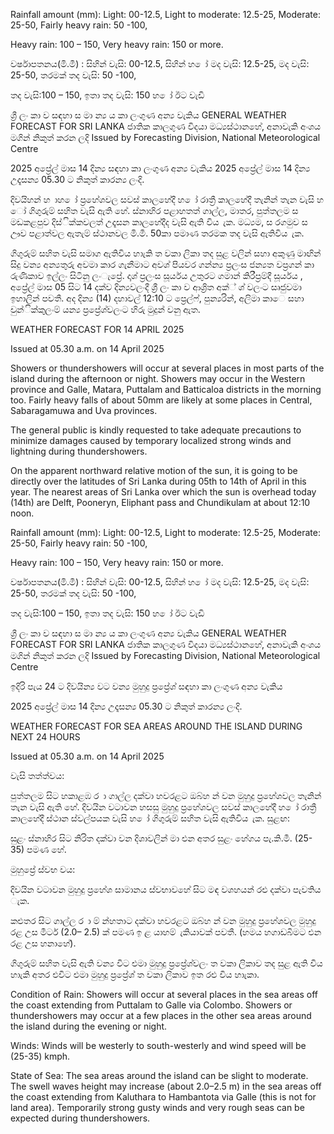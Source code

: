Rainfall amount (mm): Light: 00-12.5, Light to moderate: 12.5-25, Moderate: 25-50, Fairly heavy rain: 50 -100,

Heavy rain: 100 – 150, Very heavy rain: 150 or more.

වර්ෂාපතනය(මි.මී) : සිහින් වැසි: 00-12.5, සිහින් හ ෝ මද වැසි: 12.5-25, මද වැසි: 25-50, තරමක් තද වැසි: 50 -100,

තද වැසි:100 – 150, ඉතා තද වැසි: 150 හ ෝ ඊට වැඩි

ශ්‍රී ලං කා ව සඳහා ස මා න්‍ය ය කා ලංගුණ අන්‍ය වැකිය GENERAL WEATHER FORECAST FOR SRI LANKA ජාතික කාලගුණ විදයා මධ්‍යස්ථානහේ, අනාවැකි අංශය මගින් නිකුත් කරන ලදි Issued by Forecasting Division, National Meteorological Centre

2025 අප්‍රේල් මාස 14 දින්‍ය සඳහා කා ලංගුණ අන්‍ය වැකිය 2025 අප්‍රේල් මාස 14 දින්‍ය උදෑසන්‍ය 05.30 ට නිකුත් කාරන්‍ය ලංදි.

දිවයිහන් හ ාහ ෝ ප්‍රහේශවල සවස් කාලහේදී හ ෝ රාත්‍රී කාලහේදී තැනින් තැන වැසි හ ෝ ගිගුරුම් සහිත වැසි ඇති හේ. ස්නාහිර පළාහතත් ගාල්ල, මාතර, පුත්තලම ස මඩකළපුව දිස්ික්කවලත් උදෑසන කාලහේදීද වැසි ඇති විය ැක. මධ්‍යම, ස රගමුව ස ඌව පළාත්වල ඇතැම් ස්ථානවල මි.මී. 50කා පමාණ තරමක තද වැසි ඇතිවිය ැක.

ගිගුරුම් සහිත වැසි සමාග ඇතිවිය හාැකි ත වකා ලිකා තද සුළ වලින් සහා අකුණු මාඟින් සිදු වන්‍ය අන්‍යතුරු අවමා කාර ගැනීමාට අවශ්‍ පියවර ගන්න්‍ය ප්‍රලංස ජන්‍යත වප්‍රගන් කා රුණිකාව ඉල්ලං සිටිනු ලංැප්‍රේ. දෘශ්‍ ප්‍රලංස සූර්යය උතුරට ගමාන් කිරීප්‍රම්දී සූර්යය , අප්‍රේල් මාස 05 සිට 14 දක්ව දින්‍යවලංදී ශ්‍රී ලං කා ව ආශ්‍රිත අක්් ශ්‍ වලංට සෘජුවමා ඉහාලින් පවතී. අද දින්‍ය (14) දහාවල් 12:10 ට ප්‍රෙල්ෆ්, පුන්‍යරින්, අලිමා කාෙ සහා චුන්ික්කුලංම් යන්‍ය ප්‍රප්‍රේශ්‍වලංට හිරු මුදුන් වනු ඇත.

WEATHER FORECAST FOR 14 APRIL 2025

Issued at 05.30 a.m. on 14 April 2025

Showers or thundershowers will occur at several places in most parts of the island during the afternoon or night. Showers may occur in the Western province and Galle, Matara, Puttalam and Batticaloa districts in the morning too. Fairly heavy falls of about 50mm are likely at some places in Central, Sabaragamuwa and Uva provinces.

The general public is kindly requested to take adequate precautions to minimize damages caused by temporary localized strong winds and lightning during thundershowers.

On the apparent northward relative motion of the sun, it is going to be directly over the latitudes of Sri Lanka during 05th to 14th of April in this year. The nearest areas of Sri Lanka over which the sun is overhead today (14th) are Delft, Pooneryn, Eliphant pass and Chundikulam at about 12:10 noon.

Rainfall amount (mm): Light: 00-12.5, Light to moderate: 12.5-25, Moderate: 25-50, Fairly heavy rain: 50 -100,

Heavy rain: 100 – 150, Very heavy rain: 150 or more.

වර්ෂාපතනය(මි.මී) : සිහින් වැසි: 00-12.5, සිහින් හ ෝ මද වැසි: 12.5-25, මද වැසි: 25-50, තරමක් තද වැසි: 50 -100,

තද වැසි:100 – 150, ඉතා තද වැසි: 150 හ ෝ ඊට වැඩි

ශ්‍රී ලං කා ව සඳහා ස මා න්‍ය ය කා ලංගුණ අන්‍ය වැකිය GENERAL WEATHER FORECAST FOR SRI LANKA ජාතික කාලගුණ විදයා මධ්‍යස්ථානහේ, අනාවැකි අංශය මගින් නිකුත් කරන ලදි Issued by Forecasting Division, National Meteorological Centre

ඉදිරි පැය 24 ට දිවයින්‍ය වට වන්‍ය මුහුදු ප්‍රප්‍රේශ්‍ සඳහා කා ලංගුණ අන්‍ය වැකිය

2025 අප්‍රේල් මාස 14 දින්‍ය උදෑසන්‍ය 05.30 ට නිකුත් කාරන්‍ය ලංදි.

WEATHER FORECAST FOR SEA AREAS AROUND THE ISLAND DURING NEXT 24 HOURS

Issued at 05.30 a.m. on 14 April 2025

වැසි තත්ත්වය:

පුත්තලම සිට හකාළඹ ර ා ගාල්ල දක්වා හවරළට ඔබ්හ න් වන මුහුදු ප්‍රහේශවල තැනින් තැන වැසි ඇති හේ. දිවයින වටාවන හසසු මුහුදු ප්‍රහේශවල සවස් කාලහේදී හ ෝ රාත්‍රී කාලහේදී ස්ථාන ස්වල්පයක වැසි හ ෝ ගිගුරුම් සහිත වැසි ඇතිවිය ැක. සුළඟ:

සුළං ස්නාහිර සිට නිරිත දක්වා වන දිශාවලින් මා එන අතර සුළං හේගය පැ.කි.මී. (25-35) පමණ හේ.

මුහුප්‍රේ ස්වභ වය:

දිවයින වටාවන මුහුදු ප්‍රහේශ සාමානය ස්වභාවහේ සිට මඳ වශහයන් රළු දක්වා පැවතිය ැක.

කළුතර සිට ගාල්ල ර ා ම් න්හතාට දක්වා හවරළට ඔබ්හ න් වන මුහුදු ප්‍රහේශවල මුහුදු රළ උස මීටර් (2.0– 2.5) ක් පමණ ඉ ළ යාහම් ැකියාවක් පවතී. (හමය හගාඩබිමට එන රළ උස හනාහේ).

ගිගුරුම් සහිත වැසි ඇති වන්‍ය විට එමා මුහුදු ප්‍රප්‍රේශ්‍වලං ත වකා ලිකාව තද සුළ ඇති විය හාැකි අතර එවිට එමා මුහුදු ප්‍රප්‍රේශ්‍ ත වකා ලිකාව ඉත රළු විය හාැකා.

Condition of Rain: Showers will occur at several places in the sea areas off the coast extending from Puttalam to Galle via Colombo. Showers or thundershowers may occur at a few places in the other sea areas around the island during the evening or night.

Winds: Winds will be westerly to south-westerly and wind speed will be (25-35) kmph.

State of Sea: The sea areas around the island can be slight to moderate. The swell waves height may increase (about 2.0–2.5 m) in the sea areas off the coast extending from Kaluthara to Hambantota via Galle (this is not for land area). Temporarily strong gusty winds and very rough seas can be expected during thundershowers.